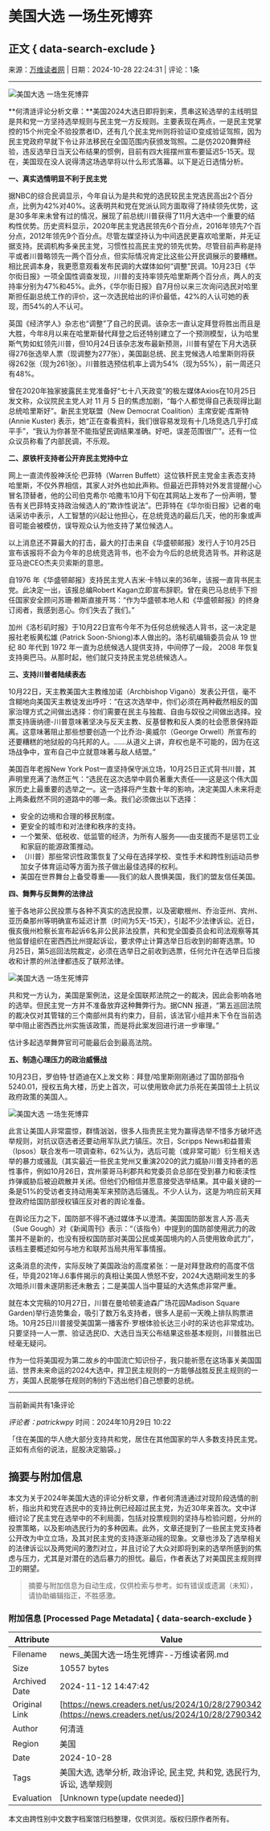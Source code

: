 # 美国大选 一场生死博弈

## 正文 { data-search-exclude }


来源：[万维读者网](https://www.creaders.net) | 日期：2024-10-28 22:24:31 | 评论：1条

---

![美国大选  一场生死博弈](https://pub.creaders.net/upload_files/image/202410/20241028_17301794362820.png)

**何清涟评论分析文章：**美国2024大选日即将到来，贯串这轮选举的主线明显是共和党一方坚持选举规则与民主党一方反规则。主要表现在两点，一是民主党掌控的15个州完全不验投票者ID，还有几个民主党州则将验证ID变成验证驾照，因为民主党政府早就下令让非法移民在全国范围内获颁发驾照。二是仿2020舞弊经验，违反选举日当天公布结果的惯例，目前有四大摇摆州宣布要延迟5-15天。现在，美国现在没人说得清这场选举将以什么形式落幕。以下是近日选情分析。

**一、真实选情明显不利于民主党**

据NBC的综合民调显示，今年自认为是共和党的选民较民主党选民高出2个百分点，比例为42%对40%。这表明共和党在党派认同方面取得了持续领先优势，这是30多年来未曾有过的情况，展现了前总统川普获得了11月大选中一个重要的结构性优势。历史资料显示，2020年民主党选民领先6个百分点，2016年领先7个百分点，2012年领先9个百分点。尽管左媒坚持认为中间选民更喜欢哈里斯，并无证据支持。民调机构多亲民主党，习惯性拉高民主党的领先优势。尽管目前声称是持平或者川普略领先一两个百分点，但实际情况肯定比这些公开民调展示的要糟糕。相比民调本身，我更愿意观看发布民调的大媒体如何“调整”民调。10月23日《华尔街日报》一项全国性调查发现，川普的支持率领先哈里斯两个百分点，两人的支持率分别为47%和45%。此外，《华尔街日报》自7月份以来三次询问选民对哈里斯担任副总统工作的评价，这一次选民给出的评价最低，42%的人认可她的表现，而54%的人不认可。

英国《经济学人》杂志也“调整”了自己的民调。该杂志一直认定拜登将胜出而且是大胜，今年8月以来在哈里斯替代拜登之后还特别建立了一个预测模型，认为哈里斯气势如虹领先川普，但10月24日该杂志发布最新预测，川普有望在下月大选获得276张选举人票（现调整为277张），美国副总统、民主党候选人哈里斯则将获得262张（现为261张）。川普胜选预估机率上调为54%（现为55%），前一周还只有48%。

曾在2020年独家披露民主党准备好“七十八天政变”的极左媒体Axios在10月25日发文称，众议院民主党人对 11 月 5 日的焦虑加剧，“每个人都觉得自己表现得比副总统哈里斯好”。新民主党联盟（New Democrat Coalition）主席安妮·库斯特 (Annie Kuster) 表示，她“正在查看资料，我们很容易发现有十几场竞选几乎打成平手”，“我认为你甚至不能指望民调结果准确。好吧，误差范围很广”。还有一位众议员称看了内部民调，不乐观。

**二、原铁杆支持者公开弃民主党持中立**

网上一直流传股神沃伦·巴菲特（Warren Buffett）这位铁杆民主党金主表态支持哈里斯，不仅外界相信，其家人对外也如此声称。但最近巴菲特对外发言提醒小心冒名顶替者，他的公司伯克希尔·哈撒韦10月下旬在其网站上发布了一份声明，警告有关巴菲特支持政治候选人的“欺诈性说法”。巴菲特在《华尔街日报》记者的电话采访中表示，人工智慧的兴起让他担心，在总统竞选的最后几天，他的形象或声音可能会被模仿，误导观众认为他支持了某位候选人。

以上消息还不算最大的打击，最大的打击来自《华盛顿邮报》发行人于10月25日宣布该报将不会为今年的总统竞选背书，也不会为今后的总统竞选背书。并称这是亚马逊CEO杰夫贝索斯的意思。

自1976 年《华盛顿邮报》支持民主党人吉米·卡特以来的36年，该报一直背书民主党。此决定一出，该报总编Robert Kagan立即宣布辞职。曾在奥巴马总统手下担任国家安全顾问苏珊·赖斯直接开骂：“作为华盛顿本地人和《华盛顿邮报》的终身订阅者，我感到恶心。你们失去了我们。”

加州《洛杉矶时报》于10月22日宣布今年不为任何总统候选人背书，这一决定是报社老板黄松雄 (Patrick Soon-Shiong)本人做出的。洛杉矶编辑委员会从 19 世纪 80 年代到 1972 年一直为总统候选人提供支持，中间停了一段， 2008 年恢复支持奥巴马。从那时起，他们就只支持民主党总统候选人。

**三、支持川普者陆续表态**

10月22日，天主教美国大主教维加诺（Archbishop Viganò）发表公开信，毫不含糊地向美国天主教徒发出呼吁：“在这次选举中，你们必须在两种截然相反的国家治理方式之间做出选择：你们需要在民主与独裁、自由与奴役之间做出选择。投票支持唐纳德-川普意味著坚决与反天主教、反基督教和反人类的社会愿景保持距离。这意味著阻止那些想要创造一个比乔治-奥威尔（George Orwell）所宣布的还要糟糕的地狱般的乌托邦的人。……从道义上讲，弃权也是不可能的，因为在这场战争中，宣布自己中立就意味著与敌人结盟。”

美国百年老报New York Post一直坚持保守派立场，10月25日正式背书川普，其声明里充满了浩然正气：“选民在这次选举中肩负著重大责任——这是这个伟大国家历史上最重要的选举之一。这一选择将产生数十年的影响，决定美国人未来将走上两条截然不同的道路中的哪一条。我们必须做出以下选择：

- 安全的边境和合理的移民制度。
- 更安全的城市和对法律和秩序的支持。
- 一个繁荣、低税收、低监管的经济，为所有人服务——由支援而不是惩罚工业和家庭的能源政策推动。
- （川普）那些常识性政策恢复了父母在选择学校、变性手术和跨性别运动员参加女子体育运动等方面为孩子做出最佳选择的权利。
- 美国在世界舞台上备受尊重——我们的敌人畏惧美国，我们的盟友信任美国。

**四、舞弊与反舞弊的法律战**

鉴于各地非公民投票与各种不真实的选民投票，以及密歇根州、乔治亚州、宾州、亚历桑那州等明确宣布延迟计票（时间为5天-15天），引起不少法律诉讼。近日，俄亥俄州检察长宣布起诉6名非公民非法投票，共和党全国委员会和司法观察等其他监督组织在密西西比州提起诉讼，要求停止计算选举日后收到的邮寄选票。10月25日，第5巡回法院裁定，必须在选举日之前收到选票，任何允许在选举日后接收和计票的州法律都违反了联邦法律。

![美国大选  一场生死博弈](https://pub.creaders.net/upload_files/image/202410/20241028_17301792947280.png)

共和党一方认为，美国是案例法，这是全国联邦法院之一的裁决，因此会影响各地的选举。但民主党一方并不准备放弃这种舞弊行为。据CNN 报道，“第五巡回法院的裁决仅对其管辖的三个南部州具有约束力，目前，该法官小组并未下令在当前选举中阻止密西西比州实施该政策，而是将此案发回进行进一步审理。”

估计多起选举舞弊官司可能最后会到最高法院。

**五、制造心理压力的政治威慑战**

10月23日，罗伯特·甘迺迪在X上发文称：拜登/哈里斯刚刚通过了国防部指令5240.01，授权五角大楼，历史上首次，可以使用致命武力杀死在美国领土上抗议政府政策的美国人。

![美国大选  一场生死博弈](https://pub.creaders.net/upload_files/image/202410/20241028_17301793604975.png)

此言让美国人非常震惊，群情汹汹，很多人指责民主党为赢得选举不惜多方破坏选举规则，对抗议窃选者还要动用军队武力镇压。次日，Scripps News和益普索（Ipsos）联合发布一项调查称，62%认为，选后可能（或非常可能）衍生相关选举的暴力或骚乱（其实最近一些民主党州又重演2020的武力威胁川普支持者的恶性事件，例如10月26日，宾州蒙哥马利郡共和党委员会总部在受到暴力和亵渎性炸弹威胁后被迫疏散并关闭。但他们仍相信并愿意接受选举结果。其中最关键的一条是51%的受访者支持动用美军来预防选后骚乱。不少人认为，这是为响应前天拜登政府给国防部授权镇压反对者的舆论准备。

在舆论压力之下，国防部不得不通过媒体予以澄清。美国国防部发言人苏·高夫（Sue Gough）对《新闻周刊》表示：“（该指令）中提到的国防部使用武力的政策并不是新的，也没有授权国防部对美国公民或美国境内的人员使用致命武力”，该档主要概述如何与地方和联邦当局共用军事情报。

这条消息的流传，实际反映了美国政治的高度紧张：一是对拜登政府的高度不信任，毕竟2021年J.6事件揭示的真相让美国人愤怒不安，2024大选期间发生的多次暗杀川普未遂阴影还未散去；二是美国人当中蔓延的大选焦虑非常严重。

就在本文完稿的10月27日，川普在曼哈顿麦迪森广场花园Madison Square Garden)举行造势集会，吸引了数万名支持者，很多人是前一天晚上排队购票进场。10月25日川普接受美国第一播客乔·罗根体验长达三小时的采访也非常成功。只要坚持一人一票、验证选民ID、大选日当天公布结果这些基本规则，川普胜出已经毫无疑问。

作为一位将美国视为第二故乡的中国流亡知识份子，我只能祈愿在这场事关美国国运、世界未来命运的2024大选中，捍卫民主规则的一方能够战胜反民主规则的一方，美国人民能够在规则的制约下选出他们自己想要的总统。

---

当前新闻共有1条评论

*评论者：patrickwpy* 
时间：2024年10月29日 10:22

「住在美国的华人绝大部分支持共和党，居住在其他国家的华人多数支持民主党。正如有点俗的说法，屁股决定脑袋。」
<!-- tcd_original_link https://news.creaders.net/us/2024/10/28/2790342.html -->
## 摘要与附加信息

<!-- tcd_abstract -->
本文为关于2024年美国大选的评论分析文章，作者何清涟通过对现阶段选情的剖析，指出共和党在选民中的支持比例已经超过民主党，为近30年来首次。文中详细讨论了民主党在选举中的不利局面，包括对投票规则的坚持与检验问题，分州的投票策略，以及影响选民行为的多种因素。此外，文章还提到了一些民主党支持者公开改为中立立场，及其对民主党的支持逐渐动摇的现象。文章也涉及了选举相关的法律诉讼以及两党间的激烈对立，并且讨论了大众对即将到来的选举所感到的焦虑与压力，尤其是对潜在的选后暴力的担忧。最后，作者表达了对美国民主规则捍卫的期望。
<!-- tcd_abstract_end -->

> 摘要与附加信息为自动生成，仅供检索与参考。如有错误或遗漏（未知），请协助编辑指正，不胜感激。

### 附加信息 [Processed Page Metadata] { data-search-exclude }

| Attribute       | Value                                  |
|-----------------|----------------------------------------|
| Filename        | news_美国大选一场生死博弈--万维读者网.md                             |
| Size            | 10557 bytes                           |
| Archived Date   | 2024-11-12 14:47:42                             |
| Original Link   | [https://news.creaders.net/us/2024/10/28/2790342.html](https://news.creaders.net/us/2024/10/28/2790342.html)                       |
| Author          | 何清涟                               |
| Region          | 美国                               |
| Date            | 2024-10-28                                 |
| Tags            | 美国大选, 选举分析, 政治评论, 民主党, 共和党, 选民行为, 法律诉讼, 选举规则                                 |
| Evaluation            | [Unknown type(update needed)]                                 |
<!-- tcd_table_end -->

本文由跨性别中文数字档案馆归档整理，仅供浏览。版权归原作者所有。
